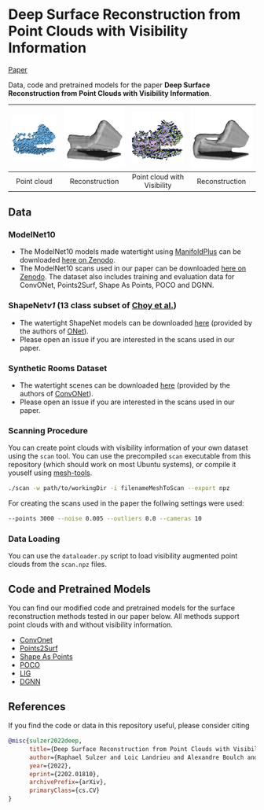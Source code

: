 # Deep Surface Reconstruction from Point Clouds with Visibility Information

[Paper](https://arxiv.org/abs/2202.01810)

Data, code and pretrained models for the paper **Deep Surface Reconstruction from Point Clouds with Visibility Information**.

<table>
<thead>
  <tr align="center">
    <th><img style="width:250px;" src="teaser/sofa_0751_scan.png"></th>
    <th><img style="width:200px; " src="teaser/sofa_0751_co_con.png"></th>
    <th><img style="width:250px;" src="teaser/sofa_0751_scan_aux_los_yellow.png"></th>
    <th><img style="width:200px;" src="teaser/sofa_0751_co_aux.png"></th>
  </tr>
</thead>
<tbody align="center">
  <tr>
    <td>Point cloud</td>
    <td>Reconstruction</td>
    <td>Point cloud with Visibility</td>
    <td>Reconstruction</td>
  </tr>
</tbody>
</table>

## Data

### ModelNet10

- The ModelNet10 models made watertight using [ManifoldPlus](https://github.com/hjwdzh/ManifoldPlus)
can be downloaded [here on Zenodo](https://zenodo.org/record/5920479#.YflZilvMLIE).
- The ModelNet10 scans used in our paper can be downloaded
[here on Zenodo](https://zenodo.org/record/5940164#.YflZolvMLIE). The dataset also includes training and evaluation
data for ConvONet, Points2Surf, Shape As Points, POCO and DGNN.

### ShapeNet*v1* (13 class subset of [Choy et al.](https://arxiv.org/abs/1604.00449))

- The watertight ShapeNet models can be downloaded [here](https://s3.eu-central-1.amazonaws.com/avg-projects/occupancy_networks/data/watertight.zip) (provided by the authors of [ONet](https://arxiv.org/abs/1812.03828)).
- Please open an issue if you are interested in the scans used in our paper.

### Synthetic Rooms Dataset

- The watertight scenes can be downloaded [here](https://s3.eu-central-1.amazonaws.com/avg-projects/convolutional_occupancy_networks/data/room_watertight_mesh.zip) (provided by the authors of [ConvONet](https://arxiv.org/abs/2003.04618)).
- Please open an issue if you are interested in the scans used in our paper.

[//]: # (- The training and evaluation data for ConvONet can be downloaded here.)

[//]: # (- The training data for Shape As Points can be downloaded here.)

### Scanning Procedure

You can create point clouds with visibility information of your own dataset using the `scan` tool. 
You can use the precompiled `scan` executable from this repository (which should work on most Ubuntu systems),
or compile it youself using [mesh-tools](https://github.com/raphaelsulzer/mesh-tools).

```bash
./scan -w path/to/workingDir -i filenameMeshToScan --export npz
```

For creating the scans used in the paper the follwing settings were used:

```bash
--points 3000 --noise 0.005 --outliers 0.0 --cameras 10
```

### Data Loading

You can use the `dataloader.py` script to load visibility augmented point clouds from the `scan.npz` files.


## Code and Pretrained Models

You can find our modified code and pretrained models for the surface reconstruction methods tested in our paper below.
All methods support point clouds with and without visibility information.

- [ConvOnet](https://github.com/raphaelsulzer/convolutional_occupancy_networks)
- [Points2Surf](https://github.com/raphaelsulzer/points2surf)
- [Shape As Points](https://github.com/raphaelsulzer/shape_as_points)
- [POCO](https://github.com/raphaelsulzer/POCO)
- [LIG](https://github.com/raphaelsulzer/graphics)
- [DGNN](https://github.com/raphaelsulzer/dgnn)



## References

If you find the code or data in this repository useful, please consider citing

```bibtex
@misc{sulzer2022deep,
      title={Deep Surface Reconstruction from Point Clouds with Visibility Information}, 
      author={Raphael Sulzer and Loic Landrieu and Alexandre Boulch and Renaud Marlet and Bruno Vallet},
      year={2022},
      eprint={2202.01810},
      archivePrefix={arXiv},
      primaryClass={cs.CV}
}
```




